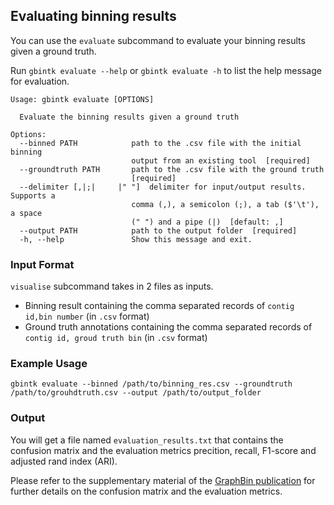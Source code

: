 ## Evaluating binning results

You can use the `evaluate` subcommand to evaluate your binning results given a ground truth.

Run `gbintk evaluate --help` or `gbintk evaluate -h` to list the help message for evaluation.

```shell
Usage: gbintk evaluate [OPTIONS]

  Evaluate the binning results given a ground truth

Options:
  --binned PATH            path to the .csv file with the initial binning
                           output from an existing tool  [required]
  --groundtruth PATH       path to the .csv file with the ground truth
                           [required]
  --delimiter [,|;|     |" "]  delimiter for input/output results. Supports a
                           comma (,), a semicolon (;), a tab ($'\t'), a space
                           (" ") and a pipe (|)  [default: ,]
  --output PATH            path to the output folder  [required]
  -h, --help               Show this message and exit.
```

### Input Format

`visualise` subcommand takes in 2 files as inputs.

* Binning result containing the comma separated records of `contig id,bin number` (in `.csv` format)
* Ground truth annotations containing the comma separated records of `contig id, groud truth bin` (in `.csv` format)

### Example Usage

```shell
gbintk evaluate --binned /path/to/binning_res.csv --groundtruth /path/to/grouhdtruth.csv --output /path/to/output_folder
```

### Output

You will get a file named `evaluation_results.txt` that contains the confusion matrix and the evaluation metrics precition, recall, F1-score and adjusted rand index (ARI). 

Please refer to the supplementary material of the [GraphBin publication](https://doi.org/10.1093/bioinformatics/btaa180) for further details on the confusion matrix and the evaluation metrics.